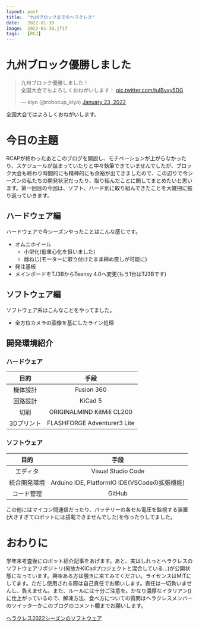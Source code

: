 ```yaml
---
layout: post
title:  "九州ブロックまでのヘラクレス"
date:   2022-01-30
image:  2022-01-30.jfif
tags:   [RCJ]
---
```

# 九州ブロック優勝しました
<blockquote class="twitter-tweet"><p lang="ja" dir="ltr">九州ブロック優勝しました！<br>全国大会でもよろしくおねがいします！ <a href="https://t.co/tuIBvxy5DG">pic.twitter.com/tuIBvxy5DG</a></p>&mdash; kiyo (@robocup_kiyo) <a href="https://twitter.com/robocup_kiyo/status/1485166682515849216?ref_src=twsrc%5Etfw">January 23, 2022</a></blockquote> <script async src="https://platform.twitter.com/widgets.js" charset="utf-8"></script>

全国大会ではよろしくおねがいします。

# 今日の主題
RCAPが終わったあとこのブログを開設し、モチベーションが上がらなかったり、スケジュールが詰まっていたりと中々執筆できていませんでしたが、ブロック大会も終わり時間的にも精神的にも余裕が出てきましたので、この辺りで今シーズンの私たちの開発状況だったり、取り組んだことに関してまとめたいと思います。第一回目の今回は、ソフト、ハード別に取り組んできたことを大雑把に振り返っていきます。

## ハードウェア編
ハードウェアで今シーズンやったことはこんな感じです。
- オムニホイール
  - 小型化(低重心化を狙いました)
  - 雌ねじ(モーターに取り付けたまま締め直しが可能に)
- 発注基板
- メインボードをTJ3BからTeensy 4.0へ変更(もう1台はTJ3Bです)

## ソフトウェア編
ソフトウェア系はこんなことをやってました。
- 全方位カメラの画像を基にしたライン処理

## 開発環境紹介
### ハードウェア
| 目的 | 手段 |
| :-: | :-: |
| 機体設計 | Fusion 360 |
| 回路設計 | KiCad 5 |
| 切削 | ORIGINALMIND KitMill CL200 |
| 3Dプリント | FLASHFORGE Adventurer3 Lite |

### ソフトウェア
| 目的 | 手段 |
| :-: | :-: |
| エディタ | Visual Studio Code |
| 統合開発環境 | Arduino IDE, PlatformIO IDE(VSCodeの拡張機能) |
| コード管理 | GitHub |

この他にはマイコン間通信だったり、バッテリーの各セル電圧を監視する装置(大きすぎてロボットには搭載できませんでした)を作ったりしてました。

# おわりに
学年末考査後にロボット紹介記事をあげます。あと、実はしれっとヘラクレスのソフトウェアリポジトリ(何故かKiCadプロジェクトと混合している...)が公開状態になっています。興味ある方は覗きに来てみてください。ライセンスはMITにしてます。ただし使用される際は自己責任でお願いします。責任は一切負いませんし、負えません。また、ルールには十分ご注意を。かなり濃厚なイタリアン()に仕上がっているので、解凍方法、食べ方についての質問はヘラクレスメンバーのツイッターかこのブログのコメント欄までお願いします。

[ヘラクレス2022シーズンのソフトウェア](https://github.com/RP-800/Hercules_2022)